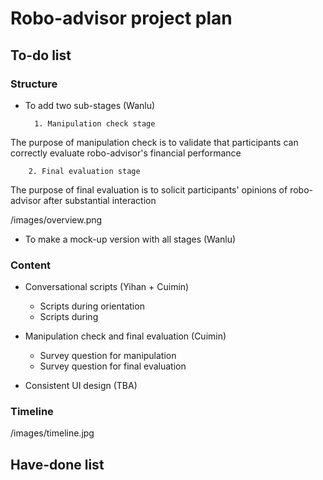# Robo-advisor project plan

## To-do list
### Structure
- To add two sub-stages (Wanlu)

		1. Manipulation check stage

The purpose of manipulation check is to validate that participants can correctly evaluate robo-advisor's financial performance

		2. Final evaluation stage
	
The purpose of final evaluation is to solicit participants' opinions of robo-advisor after substantial interaction

/images/overview.png

- To make a mock-up version with all stages (Wanlu)

### Content
- Conversational scripts (Yihan + Cuimin)
	- Scripts during orientation
	- Scripts during 

- Manipulation check and final evaluation (Cuimin)
	- Survey question for manipulation
	- Survey question for final evaluation

- Consistent UI design (TBA)

### Timeline

/images/timeline.jpg

## Have-done list
